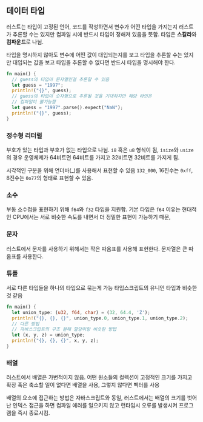 ## 데이터 타입

러스트는 타입이 고정된 언어, 코드를 작성하면서 변수가 어떤 타입을 가지는지 러스트가 추론할 수는 있지만 컴파일 시에 반드시 타입이 정해져 있음을 뜻함. 타입은 **스칼라**와 **컴파운드**로 나뉨.

타입을 명시하지 않아도 변수에 어떤 값이 대입되는지를 보고 타입을 추론할 수는 있지만 대입되는 값을 보고 타입을 추론할 수 없다면 반드시 타입을 명시해야 한다.

```rust
fn main() {
  // guess의 타입이 문자열인걸 추론할 수 있음
  let guess = "1997";
  println!("{}", guess);
  // guess의 타입이 숫자형으로 추론될 것을 기대하지만 해당 라인은
  // 컴파일이 불가능함
  let guess = "1997".parse().expect("NaN");
  println!("{}", guess);
}
```

### 정수형 리터럴

부호가 있는 타입과 부호가 없는 타입으로 나뉨. `i8` 혹은 `u8` 형식이 됨, `isize`와 `usize`의 경우 운영체제가 64비트면 64비트를 가지고 32비트면 32비트를 가지게 됨.

시각적인 구분을 위해 언더바(\_)를 사용해서 표현할 수 있음 `132_000`, 16진수는 `0xff`, 8진수는 `0o77`의 형태로 표현할 수 있음.

### 소수

부동 소수점을 표현하기 위해 `f64`와 `f32` 타입을 지원함. 기본 타입은 `f64` 이유는 현대적인 CPU에서는 서로 비슷한 속도를 내면서 더 정밀한 표현이 가능하기 때문,

### 문자

러스트에서 문자를 사용하기 위해서는 작은 따옴표를 사용해 표현한다. 문자열은 큰 따옴표를 사용한다.

### 튜플

서로 다른 타입들을 하나의 타입으로 묶는게 가능 타입스크립트의 유니언 타입과 비슷한 것 같음

```rust
fn main() {
  let union_type: (u32, f64, char) = (32, 64.4, 'Z');
  println!("{}, {}, {}", union_type.0, union_type.1, union_type.2);
  // 다른 방법
  // 자바스크립트의 구조 분해 할당이랑 비슷한 방법
  let (x, y, z) = union_type;
  println!("{}, {}, {}", x, y, z);
}
```

### 배열

러스트에서 배열은 가변적이지 않음. 어떤 원소들의 컬렉션이 고정적인 크기를 가지고 확장 혹은 축소할 일이 없다면 배열을 사용, 그렇지 않다면 벡터를 사용

배열의 요소에 접근하는 방법은 자바스크립트와 동일, 러스트에서는 배열의 크기를 벗어난 인덱스 접근을 하면 컴파일 에러를 일으키지 않고 런타임시 오류를 발생시켜 프로그램을 즉시 종료시킴.
